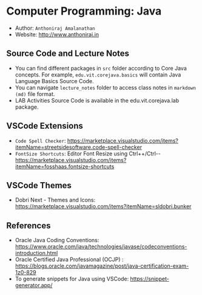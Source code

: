 # Computer Programming: Java
- Author: `Anthoniraj Amalanathan`
- Website: http://www.anthoniraj.in

## Source Code and Lecture Notes 
- You can find different packages in `src` folder according to Core Java concepts. For example, `edu.vit.corejava.basics` will contain Java Language Basics Source Code.
- You can navigate `lecture_notes` folder to access class notes in `markdown (md)` file format.
- LAB Activities Source Code is available in the edu.vit.corejava.lab package.

## VSCode Extensions
- `Code Spell Checker`:  https://marketplace.visualstudio.com/items?itemName=streetsidesoftware.code-spell-checker
- `FontSize Shortcuts`:  Editor Font Resize using  Ctrl++/Ctrl-- https://marketplace.visualstudio.com/items?itemName=fosshaas.fontsize-shortcuts

## VSCode Themes
- Dobri Next - Themes and Icons: https://marketplace.visualstudio.com/items?itemName=sldobri.bunker

## References
- Oracle Java Coding Conventions: https://www.oracle.com/java/technologies/javase/codeconventions-introduction.html
- Oracle Certified Java Professional (OCJP) : https://blogs.oracle.com/javamagazine/post/java-certification-exam-1z0-829
- To generate snippets for Java using VSCode: https://snippet-generator.app/
